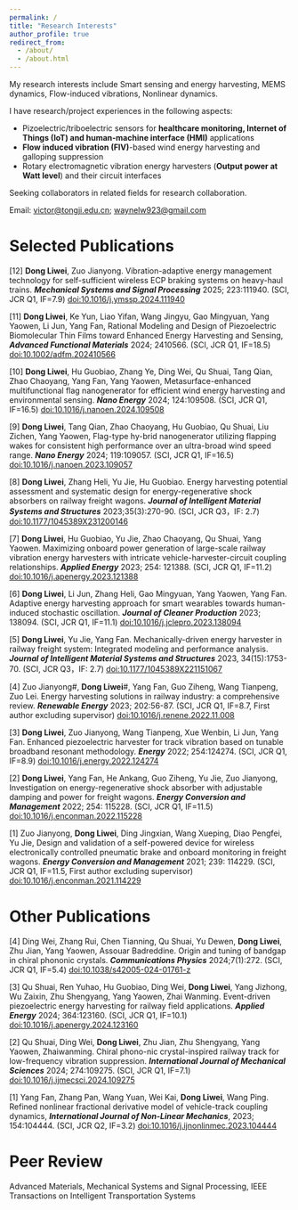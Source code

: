 ```yaml
---
permalink: /
title: "Research Interests"
author_profile: true
redirect_from: 
  - /about/
  - /about.html
---
```


My research interests include Smart sensing and energy harvesting, MEMS dynamics, Flow-induced vibrations, Nonlinear dynamics. 

I have research/project experiences in the following aspects:

* Pizoelectric/triboelectric sensors for <b>healthcare monitoring, Internet of Things (IoT) and human-machine interface (HMI)</b> applications
* <b>Flow induced vibration (FIV)</b>-based wind energy harvesting and galloping suppression
* Rotary electromagnetic vibration energy harvesters (<b>Output power at Watt level</b>) and their circuit interfaces

Seeking collaborators in related fields for research collaboration.

Email: victor@tongji.edu.cn; waynelw923@gmail.com

Selected Publications
======
[12] <b>Dong Liwei</b>, Zuo Jianyong. Vibration-adaptive energy management technology for self-sufficient wireless ECP braking systems on heavy-haul trains. <i><b>Mechanical Systems and Signal Processing</b></i> 2025; 223:111940. (SCI, JCR Q1, IF=7.9) [doi:10.1016/j.ymssp.2024.111940](https://doi.org/10.1016/j.ymssp.2024.111940)

[11] <b>Dong Liwei</b>, Ke Yun, Liao Yifan, Wang Jingyu, Gao Mingyuan, Yang Yaowen, Li Jun, Yang Fan, Rational Modeling and Design of Piezoelectric Biomolecular Thin Films toward Enhanced Energy Harvesting and Sensing, <i><b>Advanced Functional Materials</b></i> 2024; 2410566. (SCI, JCR Q1, IF=18.5) [doi:10.1002/adfm.202410566](https://doi.org/10.1002/adfm.202410566)

[10] <b>Dong Liwei</b>, Hu Guobiao, Zhang Ye, Ding Wei, Qu Shuai, Tang Qian, Zhao Chaoyang, Yang Fan, Yang Yaowen, Metasurface-enhanced multifunctional flag nanogenerator for efficient wind energy harvesting and environmental sensing. <i><b>Nano Energy</b></i> 2024; 124:109508. (SCI, JCR Q1, IF=16.5) [doi:10.1016/j.nanoen.2024.109508](https://doi.org/10.1016/j.nanoen.2024.109508)

[9] <b>Dong Liwei</b>, Tang Qian, Zhao Chaoyang, Hu Guobiao, Qu Shuai, Liu Zichen, Yang Yaowen, Flag-type hy-brid nanogenerator utilizing flapping wakes for consistent high performance over an ultra-broad wind speed range. <i><b>Nano Energy</b></i> 2024; 119:109057. (SCI, JCR Q1, IF=16.5) [doi:10.1016/j.nanoen.2023.109057](https://doi.org/10.1016/j.nanoen.2023.109057)

[8] <b>Dong Liwei</b>, Zhang Heli, Yu Jie, Hu Guobiao. Energy harvesting potential assessment and systematic design for energy-regenerative shock absorbers on railway freight wagons. <i><b>Journal of Intelligent Material Systems and Structures</b></i> 2023;35(3):270-90. (SCI, JCR Q3，IF: 2.7) [doi:10.1177/1045389X231200146](https://doi.org/10.1177/1045389X231200146)

[7] <b>Dong Liwei</b>, Hu Guobiao, Yu Jie, Zhao Chaoyang, Qu Shuai, Yang Yaowen. Maximizing onboard power generation of large-scale railway vibration energy harvesters with intricate vehicle-harvester-circuit coupling relationships. <i><b>Applied Energy</b></i> 2023; 254: 121388. (SCI, JCR Q1, IF=11.2) [doi:10.1016/j.apenergy.2023.121388](https://doi.org/10.1016/j.apenergy.2023.121388)

[6] <b>Dong Liwei</b>, Li Jun, Zhang Heli, Gao Mingyuan, Yang Yaowen, Yang Fan. Adaptive energy harvesting approach for smart wearables towards human-induced stochastic oscillation. <i><b>Journal of Cleaner Production</b></i> 2023; 138094. (SCI, JCR Q1, IF=11.1) [doi:10.1016/j.jclepro.2023.138094](https://doi.org/10.1016/j.jclepro.2023.138094)

[5] <b>Dong Liwei</b>, Yu Jie, Yang Fan. Mechanically-driven energy harvester in railway freight system: Integrated modeling and performance analysis. <i><b>Journal of Intelligent Material Systems and Structures</b></i> 2023, 34(15):1753-70. (SCI, JCR Q3，IF: 2.7) [doi:10.1177/1045389X221151067](https://doi.org/10.1177/1045389X221151067)

[4] Zuo Jianyong#, <b>Dong Liwei</b>#, Yang Fan, Guo Ziheng, Wang Tianpeng, Zuo Lei. Energy harvesting solutions in railway industry: a comprehensive review. <i><b>Renewable Energy</b></i> 2023; 202:56-87. (SCI, JCR Q1, IF=8.7, First author excluding supervisor) [doi:10.1016/j.renene.2022.11.008](https://doi.org/10.1016/j.renene.2022.11.008)

[3] <b>Dong Liwei</b>, Zuo Jianyong, Wang Tianpeng, Xue Wenbin, Li Jun, Yang Fan. Enhanced piezoelectric harvester for track vibration based on tunable broadband resonant methodology. <i><b>Energy</b></i> 2022; 254:124274. (SCI, JCR Q1, IF=8.9) [doi:10.1016/j.energy.2022.124274](https://doi.org/10.1016/j.energy.2022.124274)

[2] <b>Dong Liwei</b>, Yang Fan, He Ankang, Guo Ziheng, Yu Jie, Zuo Jianyong, Investigation on energy-regenerative shock absorber with adjustable damping and power for freight wagons. <i><b>Energy Conversion and Management</b></i> 2022; 254: 115228. (SCI, JCR Q1, IF=11.5) [doi:10.1016/j.enconman.2022.115228](https://doi.org/10.1016/j.enconman.2022.115228)

[1] Zuo Jianyong, <b>Dong Liwei</b>, Ding Jingxian, Wang Xueping, Diao Pengfei, Yu Jie, Design and validation of a self-powered device for wireless electronically controlled pneumatic brake and onboard monitoring in freight wagons. <i><b>Energy Conversion and Management</b></i> 2021; 239: 114229. (SCI, JCR Q1, IF=11.5, First author excluding supervisor) [doi:10.1016/j.enconman.2021.114229](https://doi.org/10.1016/j.enconman.2021.114229)

Other Publications
======
[4] Ding Wei, Zhang Rui, Chen Tianning, Qu Shuai, Yu Dewen, <b>Dong Liwei</b>, Zhu Jian, Yang Yaowen, Assouar Badreddine. Origin and tuning of bandgap in chiral phononic crystals. <i><b>Communications Physics</b></i> 2024;7(1):272. (SCI, JCR Q1, IF=5.4) [doi:10.1038/s42005-024-01761-z](https://10.1038/s42005-024-01761-z)

[3] Qu Shuai, Ren Yuhao, Hu Guobiao, Ding Wei, <b>Dong Liwei</b>, Yang Jizhong, Wu Zaixin, Zhu Shengyang, Yang Yaowen, Zhai Wanming. Event-driven piezoelectric energy harvesting for railway field applications. <i><b>Applied Energy</b></i> 2024; 364:123160. (SCI, JCR Q1, IF=10.1) [doi:10.1016/j.apenergy.2024.123160](https://doi.org/10.1016/j.apenergy.2024.123160)

[2] Qu Shuai, Ding Wei, <b>Dong Liwei</b>, Zhu Jian, Zhu Shengyang, Yang Yaowen, Zhaiwanming. Chiral phono-nic crystal-inspired railway track for low-frequency vibration suppression. <i><b>International Journal of Mechanical Sciences</b></i> 2024; 274:109275. (SCI, JCR Q1, IF=7.1) [doi:10.1016/j.ijmecsci.2024.109275](https://doi.org/10.1016/j.ijmecsci.2024.109275)

[1] Yang Fan, Zhang Pan, Wang Yuan, Wei Kai, <b>Dong Liwei</b>, Wang Ping. Refined nonlinear fractional derivative model of vehicle-track coupling dynamics, <i><b>International Journal of Non-Linear Mechanics</b></i>, 2023; 154:104444. (SCI, JCR Q2, IF=3.2) [doi:10.1016/j.ijnonlinmec.2023.104444](https://doi.org/10.1016/j.ijnonlinmec.2023.104444)

Peer Review
======
Advanced Materials, Mechanical Systems and Signal Processing, IEEE Transactions on Intelligent Transportation Systems
